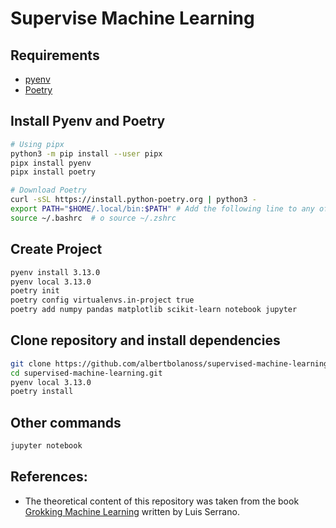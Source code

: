 # Supervise Machine Learning

## Requirements

- [pyenv](https://pypi.org/project/pyenv/)
- [Poetry](https://python-poetry.org/docs/)

## Install Pyenv and Poetry

```sh
# Using pipx
python3 -m pip install --user pipx
pipx install pyenv
pipx install poetry

# Download Poetry
curl -sSL https://install.python-poetry.org | python3 -
export PATH="$HOME/.local/bin:$PATH" # Add the following line to any of these files ~/.bashrc, ~/.zshrc o ~/.bash_profile
source ~/.bashrc  # o source ~/.zshrc
```

## Create Project

```sh
pyenv install 3.13.0                                                    # Install the required python version
pyenv local 3.13.0                                                      # Select this python versio to use in local mode
poetry init                                                             # Create the toml file, init the project
poetry config virtualenvs.in-project true                               # Create the virtual environment in `.venv/`
poetry add numpy pandas matplotlib scikit-learn notebook jupyter        # Add initial dependencies
```

## Clone repository and install dependencies

```sh
git clone https://github.com/albertbolanoss/supervised-machine-learning.git
cd supervised-machine-learning.git
pyenv local 3.13.0
poetry install
```

## Other commands

```sh
jupyter notebook                                                        # Run Jupiter notebook server
```

## References:

- The theoretical content of this repository was taken from the book [Grokking Machine Learning](https://learning.oreilly.com/library/view/grokking-machine-learning/) written by Luis Serrano.
